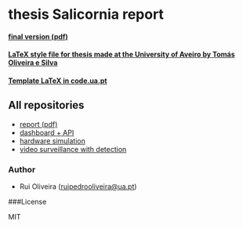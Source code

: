 # thesis Salicornia report

#### [final version (pdf) ](https://github.com/ruipoliveira/ThesisSalicornia-report/blob/master/thesis-roliveira.pdf)

#### [LaTeX style file for thesis made at the University of Aveiro by Tomás Oliveira e Silva](https://github.com/ruipoliveira/ThesisSalicornia-report/blob/master/uaThesis.sty) 

#### [Template LaTeX in code.ua.pt](https://code.ua.pt/projects/latex-ua/repository/revisions/master/show/LyX) 

## All repositories

* [report (pdf) ](https://github.com/ruipoliveira)
* [dashboard + API](https://github.com/ruipoliveira)
* [hardware simulation](https://github.com/ruipoliveira)
* [video surveillance with detection](https://github.com/ruipoliveira)


### Author
* Rui Oliveira (ruipedrooliveira@ua.pt)

###License

MIT
